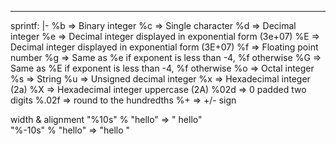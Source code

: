 --- 
sprintf: |-
  %b    => Binary integer
  %c    => Single character
  %d    => Decimal integer
  %e    => Decimal integer displayed in exponential form (3e+07)
  %E    => Decimal integer displayed in exponential form (3E+07)
  %f    => Floating point number
  %g    => Same as %e if exponent is less than -4, %f otherwise
  %G    => Same as %E if exponent is less than -4, %f otherwise
  %o    => Octal integer
  %s    => String
  %u    => Unsigned decimal integer
  %x    => Hexadecimal integer (2a)
  %X    => Hexadecimal integer uppercase (2A)
  %02d  => 0 padded two digits
  %.02f => round to the hundredths
  %+    => +/- sign
  
  width & alignment
  "%10s" % "hello" => "     hello"    
  "%-10s" % "hello" => "hello     "
